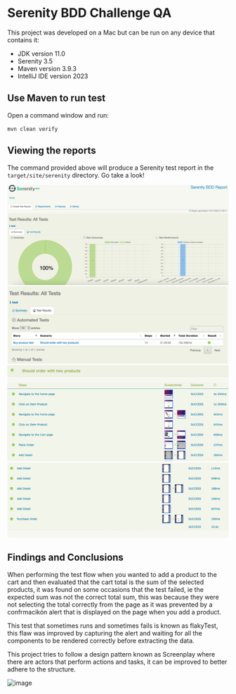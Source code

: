 # Serenity BDD Challenge QA

This project was developed on a Mac but can be run on any device that contains it:

- JDK version 11.0
- Serenity 3.5
- Maven version 3.9.3
- IntelliJ IDE version 2023

## Use Maven to run test

Open a command window and run:

    mvn clean verify

## Viewing the reports

The command provided above will produce a Serenity test report in the `target/site/serenity` directory. Go take a look!

![Alt text](image.png)
![Alt text](image-1.png)
![Alt text](image-2.png)
![Alt text](image-3.png)

## Findings and Conclusions

When performing the test flow when you wanted to add a product to the cart and then evaluated that the cart total is the sum of the selected products, it was found on some occasions that the test failed, ie the expected sum was not the correct total sum, this was because they were not selecting the total correctly from the page as it was prevented by a confrmacikón alert that is displayed on the page when you add a product. 

This test that sometimes runs and sometimes fails is known as flakyTest, this flaw was improved by capturing the alert and waiting for all the components to be rendered correctly before extracting the data. 

This project tries to follow a design pattern known as Screenplay where there are actors that perform actions and tasks, it can be improved to better adhere to the structure.

![image](https://github.com/NicoleAsqui/Challenge_QA/assets/56647127/2da3bb8f-533b-4216-b035-8cfe6520a620)
